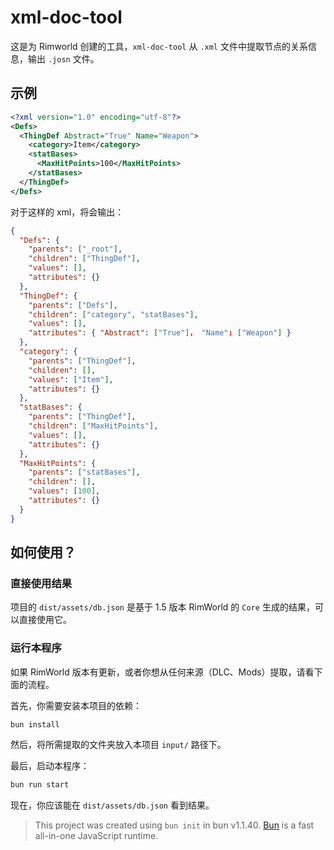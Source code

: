 # xml-doc-tool

这是为 Rimworld 创建的工具，`xml-doc-tool` 从 `.xml` 文件中提取节点的关系信息，输出 `.josn` 文件。

## 示例

```xml
<?xml version="1.0" encoding="utf-8"?>
<Defs>
  <ThingDef Abstract="True" Name="Weapon">
    <category>Item</category>
    <statBases>
      <MaxHitPoints>100</MaxHitPoints>
    </statBases>
  </ThingDef>
</Defs>
```

对于这样的 xml，将会输出：

```json
{
  "Defs": {
    "parents": ["_root"],
    "children": ["ThingDef"],
    "values": [],
    "attributes": {}
  },
  "ThingDef": {
    "parents": ["Defs"],
    "children": ["category", "statBases"],
    "values": [],
    "attributes": { "Abstract": ["True"]， "Name": ["Weapon"] }
  },
  "category": {
    "parents": ["ThingDef"],
    "children": [],
    "values": ["Item"],
    "attributes": {}
  },
  "statBases": {
    "parents": ["ThingDef"],
    "children": ["MaxHitPoints"],
    "values": [],
    "attributes": {}
  },
  "MaxHitPoints": {
    "parents": ["statBases"],
    "children": [],
    "values": [100],
    "attributes": {}
  }
}
```

## 如何使用？

### 直接使用结果

项目的 `dist/assets/db.json` 是基于 1.5 版本 RimWorld 的 `Core` 生成的结果，可以直接使用它。

### 运行本程序

如果 RimWorld 版本有更新，或者你想从任何来源（DLC、Mods）提取，请看下面的流程。

首先，你需要安装本项目的依赖：


```sh
bun install
```

然后，将所需提取的文件夹放入本项目 `input/` 路径下。

最后，启动本程序：

```sh
bun run start
```

现在，你应该能在 `dist/assets/db.json` 看到结果。

> This project was created using `bun init` in bun v1.1.40. [Bun](https://bun.sh) is a fast all-in-one JavaScript runtime.